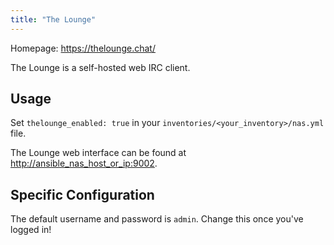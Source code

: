 ```yaml
---
title: "The Lounge"
---
```


Homepage: <https://thelounge.chat/>

The Lounge is a self-hosted web IRC client.

## Usage

Set `thelounge_enabled: true` in your `inventories/<your_inventory>/nas.yml` file.

The Lounge web interface can be found at <http://ansible_nas_host_or_ip:9002>.

## Specific Configuration

The default username and password is `admin`. Change this once you've logged in!
